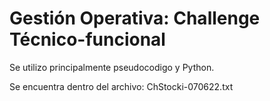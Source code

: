 # Gestión Operativa: Challenge Técnico-funcional

Se utilizo principalmente pseudocodigo y Python.

Se encuentra dentro del archivo: ChStocki-070622.txt
